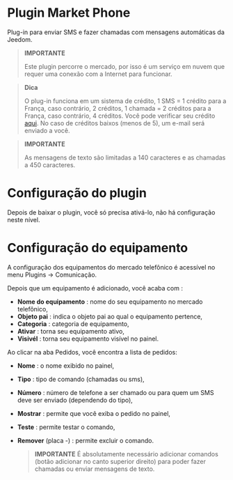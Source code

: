 # Plugin Market Phone

Plug-in para enviar SMS e fazer chamadas com mensagens automáticas da Jeedom.

> **IMPORTANTE**
>
> Este plugin percorre o mercado, por isso é um serviço em nuvem que requer uma conexão com a Internet para funcionar.

> **Dica**
>
> O plug-in funciona em um sistema de crédito, 1 SMS = 1 crédito para a França, caso contrário, 2 créditos, 1 chamada = 2 créditos para a França, caso contrário, 4 créditos. Você pode verificar seu crédito [aqui](https://market.jeedom.com/index.php?v=d&p=profils#services). No caso de créditos baixos (menos de 5), um e-mail será enviado a você.

> **IMPORTANTE**
>
> As mensagens de texto são limitadas a 140 caracteres e as chamadas a 450 caracteres.

# Configuração do plugin

Depois de baixar o plugin, você só precisa ativá-lo, não há configuração neste nível.

# Configuração do equipamento

A configuração dos equipamentos do mercado telefônico é acessível no menu Plugins → Comunicação.

Depois que um equipamento é adicionado, você acaba com :

- **Nome do equipamento** : nome do seu equipamento no mercado telefônico,
- **Objeto pai** : indica o objeto pai ao qual o equipamento pertence,
- **Categoria** : categoria de equipamento,
- **Ativar** : torna seu equipamento ativo,
- **Visivél** : torna seu equipamento visível no painel.

Ao clicar na aba Pedidos, você encontra a lista de pedidos:

- **Nome** : o nome exibido no painel,
- **Tipo** : tipo de comando (chamadas ou sms),
- **Número** : número de telefone a ser chamado ou para quem um SMS deve ser enviado (dependendo do tipo),
- **Mostrar** : permite que você exiba o pedido no painel,
- **Teste** : permite testar o comando,
- **Remover** (placa -) : permite excluir o comando.

  >**IMPORTANTE**
  >É absolutamente necessário adicionar comandos (botão adicionar no canto superior direito) para poder fazer chamadas ou enviar mensagens de texto.
